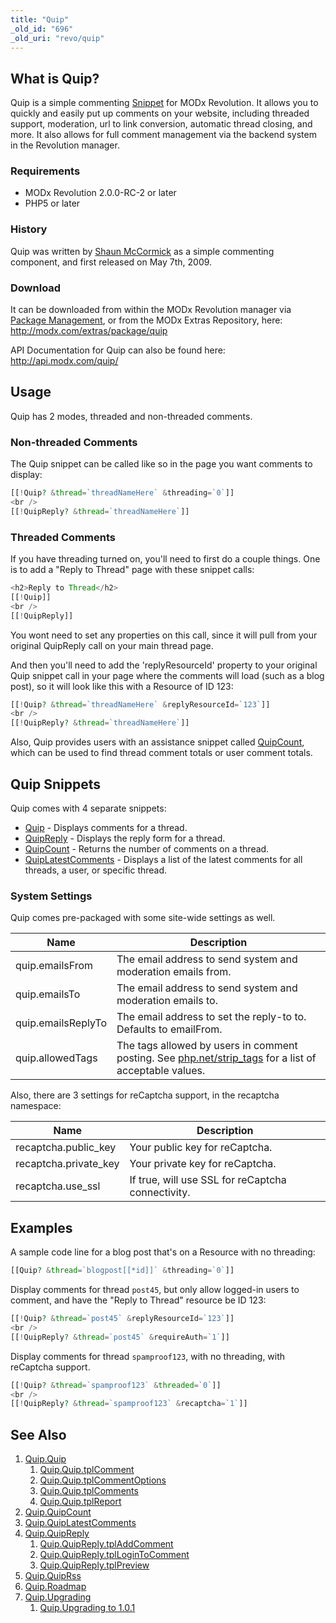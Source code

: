 ```yaml
---
title: "Quip"
_old_id: "696"
_old_uri: "revo/quip"
---
```


## What is Quip?

Quip is a simple commenting [Snippet](developing-in-modx/basic-development/snippets "Snippets") for MODx Revolution. It allows you to quickly and easily put up comments on your website, including threaded support, moderation, url to link conversion, automatic thread closing, and more. It also allows for full comment management via the backend system in the Revolution manager.

### Requirements

- MODx Revolution 2.0.0-RC-2 or later
- PHP5 or later

### History

Quip was written by [Shaun McCormick](/display/~splittingred) as a simple commenting component, and first released on May 7th, 2009.

### Download

It can be downloaded from within the MODx Revolution manager via [Package Management](developing-in-modx/advanced-development/package-management "Package Management"), or from the MODx Extras Repository, here: <http://modx.com/extras/package/quip>

API Documentation for Quip can also be found here: <http://api.modx.com/quip/>

## Usage

Quip has 2 modes, threaded and non-threaded comments.

### Non-threaded Comments

The Quip snippet can be called like so in the page you want comments to display:

``` php
[[!Quip? &thread=`threadNameHere` &threading=`0`]]
<br />
[[!QuipReply? &thread=`threadNameHere`]]
```

### Threaded Comments

If you have threading turned on, you'll need to first do a couple things. One is to add a "Reply to Thread" page with these snippet calls:

``` php
<h2>Reply to Thread</h2>
[[!Quip]]
<br />
[[!QuipReply]]
```

You wont need to set any properties on this call, since it will pull from your original QuipReply call on your main thread page.

And then you'll need to add the 'replyResourceId' property to your original Quip snippet call in your page where the comments will load (such as a blog post), so it will look like this with a Resource of ID 123:

``` php
[[!Quip? &thread=`threadNameHere` &replyResourceId=`123`]]
<br />
[[!QuipReply? &thread=`threadNameHere`]]
```

Also, Quip provides users with an assistance snippet called [QuipCount](/extras/quip/quip.quipcount "Quip.QuipCount"), which can be used to find thread comment totals or user comment totals.

## Quip Snippets

Quip comes with 4 separate snippets:

- [Quip](/extras/quip/quip.quip "Quip.Quip") - Displays comments for a thread.
- [QuipReply](/extras/quip/quip.quipreply "Quip.QuipReply") - Displays the reply form for a thread.
- [QuipCount](/extras/quip/quip.quipcount "Quip.QuipCount") - Returns the number of comments on a thread.
- [QuipLatestComments](/extras/quip/quip.quiplatestcomments "Quip.QuipLatestComments") - Displays a list of the latest comments for all threads, a user, or specific thread.

### System Settings

Quip comes pre-packaged with some site-wide settings as well.

| Name               | Description                                                                                                                         |
| ------------------ | ----------------------------------------------------------------------------------------------------------------------------------- |
| quip.emailsFrom    | The email address to send system and moderation emails from.                                                                        |
| quip.emailsTo      | The email address to send system and moderation emails to.                                                                          |
| quip.emailsReplyTo | The email address to set the reply-to to. Defaults to emailFrom.                                                                    |
| quip.allowedTags   | The tags allowed by users in comment posting. See [php.net/strip\_tags](http://php.net/strip_tags) for a list of acceptable values. |

Also, there are 3 settings for reCaptcha support, in the recaptcha namespace:

| Name                   | Description                                       |
| ---------------------- | ------------------------------------------------- |
| recaptcha.public\_key  | Your public key for reCaptcha.                    |
| recaptcha.private\_key | Your private key for reCaptcha.                   |
| recaptcha.use\_ssl     | If true, will use SSL for reCaptcha connectivity. |

## Examples

A sample code line for a blog post that's on a Resource with no threading:

``` php
[[Quip? &thread=`blogpost[[*id]]` &threading=`0`]]
```

Display comments for thread `post45`, but only allow logged-in users to comment, and have the "Reply to Thread" resource be ID 123:

``` php
[[!Quip? &thread=`post45` &replyResourceId=`123`]]
<br />
[[!QuipReply? &thread=`post45` &requireAuth=`1`]]
```

Display comments for thread `spamproof123`, with no threading, with reCaptcha support.

``` php
[[!Quip? &thread=`spamproof123` &threaded=`0`]]
<br />
[[!QuipReply? &thread=`spamproof123` &recaptcha=`1`]]
```

## See Also

1. [Quip.Quip](/extras/quip/quip.quip)
   1. [Quip.Quip.tplComment](/extras/quip/quip.quip/quip.quip.tplcomment)
   2. [Quip.Quip.tplCommentOptions](/extras/quip/quip.quip/quip.quip.tplcommentoptions)
   3. [Quip.Quip.tplComments](/extras/quip/quip.quip/quip.quip.tplcomments)
   4. [Quip.Quip.tplReport](/extras/quip/quip.quip/quip.quip.tplreport)
2. [Quip.QuipCount](/extras/quip/quip.quipcount)
3. [Quip.QuipLatestComments](/extras/quip/quip.quiplatestcomments)
4. [Quip.QuipReply](/extras/quip/quip.quipreply)
   1. [Quip.QuipReply.tplAddComment](/extras/quip/quip.quipreply/quip.quipreply.tpladdcomment)
   2. [Quip.QuipReply.tplLoginToComment](/extras/quip/quip.quipreply/quip.quipreply.tpllogintocomment)
   3. [Quip.QuipReply.tplPreview](/extras/quip/quip.quipreply/quip.quipreply.tplpreview)
5. [Quip.QuipRss](/extras/quip/quip.quiprss)
6. [Quip.Roadmap](/extras/quip/quip.roadmap)
7. [Quip.Upgrading](/extras/quip/quip.upgrading)
   1. [Quip.Upgrading to 1.0.1](/extras/quip/quip.upgrading/quip.upgrading-to-1.0.1)